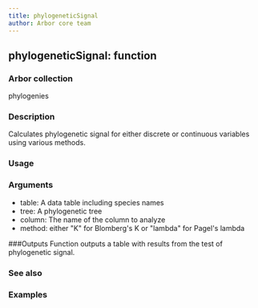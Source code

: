 ```yaml
---
title: phylogeneticSignal
author: Arbor core team
---
```


## phylogeneticSignal: function

### Arbor collection
phylogenies

### Description
Calculates phylogenetic signal for either discrete or continuous variables using
various methods.

### Usage

### Arguments
- table: A data table including species names
- tree: A phylogenetic tree
- column: The name of the column to analyze
- method: either "K" for Blomberg's K or "lambda" for Pagel's lambda

###Outputs
Function outputs a table with results from the test of phylogenetic signal.

### See also

### Examples
